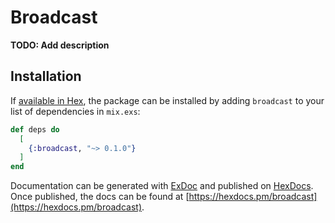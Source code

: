 # Broadcast

**TODO: Add description**

## Installation

If [available in Hex](https://hex.pm/docs/publish), the package can be installed
by adding `broadcast` to your list of dependencies in `mix.exs`:

```elixir
def deps do
  [
    {:broadcast, "~> 0.1.0"}
  ]
end
```

Documentation can be generated with [ExDoc](https://github.com/elixir-lang/ex_doc)
and published on [HexDocs](https://hexdocs.pm). Once published, the docs can
be found at [https://hexdocs.pm/broadcast](https://hexdocs.pm/broadcast).

